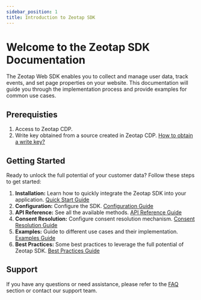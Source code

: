 ```yaml
---
sidebar_position: 1
title: Introduction to Zeotap SDK
---
```


# Welcome to the Zeotap SDK Documentation

 The Zeotap Web SDK enables you to collect and manage user data, track events, and set page properties on your website. This documentation will guide you through the implementation process and provide examples for common use cases.

## Prerequisties
1. Access to Zeotap CDP.
2. Write key obtained from a source created in Zeotap CDP. [How to obtain a write key?](./Configurations/writeKey)

## Getting Started

Ready to unlock the full potential of your customer data? Follow these steps to get started:

1. **Installation:** Learn how to quickly integrate the Zeotap SDK into your application. [Quick Start Guide](./quickStart)
2. **Configuration:** Configure the SDK. [Configuration Guide](./configurations)
3. **API Reference:** See all the available methods. [API Reference Guide](/docs/category/guides--references)
4. **Consent Resolution:** Configure consent resolution mechanism. [Consent Resolution Guide](/docs/Consent/consentStrategy)
5. **Examples:** Guide to different use cases and their implementation. [Examples Guide](/docs/examples)
6. **Best Practices:** Some best practices to leverage the full potential of Zeotap SDK. [Best Practices Guide](./best-practices.md) 

## Support

If you have any questions or need assistance, please refer to the [FAQ](/docs/category/FAQ) section or contact our support team.

